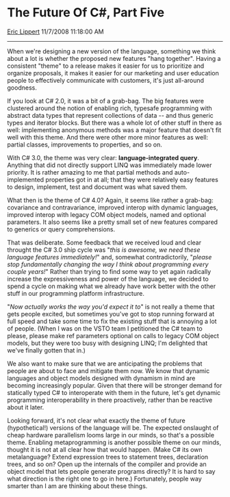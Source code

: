 # The Future Of C\#, Part Five

[Eric Lippert](https://social.msdn.microsoft.com/profile/Eric%20Lippert) 11/7/2008 11:18:00 AM

-----

When we're designing a new version of the language, something we think about a lot is whether the proposed new features "hang together". Having a consistent "theme" to a release makes it easier for us to prioritize and organize proposals, it makes it easier for our marketing and user education people to effectively communicate with customers, it's just all-around goodness.

If you look at C\# 2.0, it was a bit of a grab-bag. The big features were clustered around the notion of enabling rich, typesafe programming with abstract data types that represent collections of data -- and thus generic types and iterator blocks. But there was a whole lot of other stuff in there as well: implementing anonymous methods was a major feature that doesn't fit well with this theme. And there were other more minor features as well: partial classes, improvements to properties, and so on.

With C\# 3.0, the theme was very clear: **language-integrated query**. Anything that did not directly support LINQ was immediately made lower priority. It is rather amazing to me that partial methods and auto-implemented properties got in at all; that they were relatively easy features to design, implement, test and document was what saved them.

What then is the theme of C\# 4.0? Again, it seems like rather a grab-bag: covariance and contravariance, improved interop with dynamic languages, improved interop with legacy COM object models, named and optional parameters. It also seems like a pretty small set of new features compared to generics or query comprehensions.

That was deliberate. Some feedback that we received loud and clear throught the C\# 3.0 ship cycle was "*this* *is awesome, we need these language features immediately\!*" and, somewhat contradictorily, "*please stop fundamentally changing the way I think about programming every couple years\!*" Rather than trying to find some way to yet again radically increase the expressiveness and power of the language, we decided to spend a cycle on making what we already have work better with the other stuff in our programming platform infrastructure.

"*Now actually works the way you'd expect it to*" is not really a theme that gets people excited, but sometimes you've got to stop running forward at full speed and take some time to fix the existing stuff that is annoying a lot of people. (When I was on the VSTO team I petitioned the C\# team to please, please make ref parameters optional on calls to legacy COM object models, but they were too busy with designing LINQ; I'm delighted that we've finally gotten that in.)

We also want to make sure that we are anticipating the problems that people are about to face and mitigate them now. We know that dynamic languages and object models designed with dynamism in mind are becoming increasingly popular. Given that there will be stronger demand for statically typed C\# to interoperate with them in the future, let's get dynamic programming interoperability in there proactively, rather than be reactive about it later.

Looking forward, it's not clear what exactly the theme of future (hypothetical\!) versions of the language will be. The expected onslaught of cheap hardware parallelism looms large in our minds, so that's a possible theme. Enabling metaprogramming is another possible theme on our minds, thought it is not at all clear how that would happen. (Make C\# its own metalanguage? Extend expression trees to statement trees, declaration trees, and so on? Open up the internals of the compiler and provide an object model that lets people generate programs directly? It is hard to say what direction is the right one to go in here.) Fortunately, people way smarter than I am are thinking about these things.

